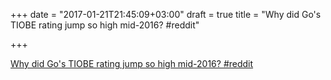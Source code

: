+++
date = "2017-01-21T21:45:09+03:00"
draft = true
title = "Why did Go's TIOBE rating jump so high mid-2016?  #reddit"

+++

<p><a href="https://t.co/8lISYJmkH2">Why did Go's TIOBE rating jump so high mid-2016?  #reddit</a></p>

